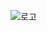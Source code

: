 ![로고](https://user-images.githubusercontent.com/72757567/175071209-dd992c3c-9768-4998-a5bb-bd3ed144b982.jpg)
